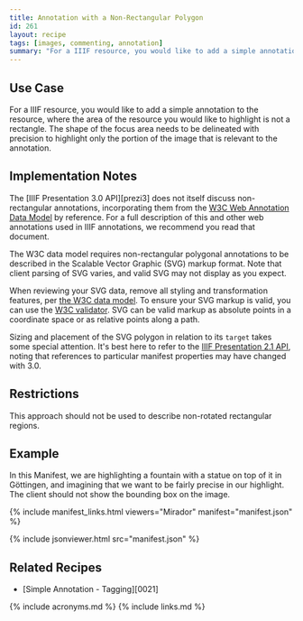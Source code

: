 ```yaml
---
title: Annotation with a Non-Rectangular Polygon
id: 261
layout: recipe
tags: [images, commenting, annotation]
summary: "For a IIIF resource, you would like to add a simple annotation to the resource, where the area of the resource you would like to highlight is not a rectangle."
---
```


## Use Case

For a IIIF resource, you would like to add a simple annotation to the resource, where the area of the resource you would like to highlight is not a rectangle. The shape of the focus area needs to be delineated with precision to highlight only the portion of the image that is relevant to the annotation.

## Implementation Notes

The [IIIF Presentation 3.0 API][prezi3] does not itself discuss non-rectangular annotations, incorporating them from the [W3C Web Annotation Data Model](http://w3.org/TR/annotation-model/) by reference. For a full description of this and other web annotations used in IIIF annotations, we recommend you read that document.

The W3C data model requires non-rectangular polygonal annotations to be described in the Scalable Vector Graphic (SVG) markup format. Note that client parsing of SVG varies, and valid SVG may not display as you expect.

When reviewing your SVG data, remove all styling and transformation features, per [the W3C data model](https://www.w3.org/TR/annotation-model/#svg-selector). To ensure your SVG markup is valid, you can use the [W3C validator](https://validator.w3.org/). SVG can be valid markup as absolute points in a coordinate space or as relative points along a path. 

Sizing and placement of the SVG polygon in relation to its `target` takes some special attention. It's best here to refer to the [IIIF Presentation 2.1 API](https://iiif.io/api/presentation/2.1/#non-rectangular-segments), noting that references to particular manifest properties may have changed with 3.0.

## Restrictions

This approach should not be used to describe non-rotated rectangular regions.

## Example

In this Manifest, we are highlighting a fountain with a statue on top of it in Göttingen, and imagining that we want to be fairly precise in our highlight. The client should not show the bounding box on the image.

{% include manifest_links.html viewers="Mirador" manifest="manifest.json" %}

{% include jsonviewer.html src="manifest.json" %}

## Related Recipes

* [Simple Annotation - Tagging][0021]

{% include acronyms.md %}
{% include links.md %}

